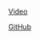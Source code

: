 [Video](https://youtu.be/KFL3xkcBA2Y?t=1027)

[GitHub](https://github.com/rstropek/Samples/blob/master/CSharp11/PatternMatchingInsideOut/Program.cs)
